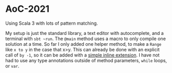 # AoC-2021

Using Scala 3 with lots of pattern matching.

My setup is just the standard library, a text editor with autocomplete, and a terminal with `sbt ~run`. The `@main` method uses a macro to only compile one solution at a time. So far I only added one helper method, to make a `Range` like `x to y` in the case that x>y. This can already be done with an explicit call of `by -1`, so it can be added with a [simple inline extension](https://github.com/mayhd3/AoC-2021/blob/cc377f61d5784726d7925b9c1785d0f34940e0a3/Main.scala#L1). I have not had to use any type annotations outside of method parameters, `while` loops, or `var`.
